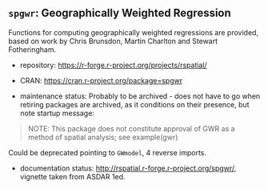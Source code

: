 ## `spgwr`: Geographically Weighted Regression

Functions for computing geographically weighted regressions are provided, based on work by Chris Brunsdon, Martin Charlton and Stewart Fotheringham.

- repository: https://r-forge.r-project.org/projects/rspatial/

- CRAN: https://cran.r-project.org/package=spgwr

- maintenance status: Probably to be archived - does not have to go when retiring packages are archived, as it conditions on their presence, but note startup message:
> NOTE: This package does not constitute approval of GWR as a method of spatial analysis; see example(gwr)

Could be deprecated pointing to `GWmodel`, 4 reverse imports.

- documentation status: http://rspatial.r-forge.r-project.org/spgwr/, vignette taken from ASDAR 1ed.